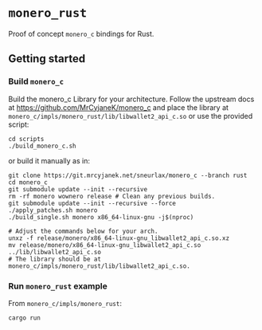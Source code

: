 # `monero_rust`
Proof of concept `monero_c` bindings for Rust.

## Getting started
<!--
### Prerequisites
You may need
```
sudo apt-get install libhidapi-dev
```
-->
### Build `monero_c`
Build the monero_c Library for your architecture.  Follow the upstream docs at 
https://github.com/MrCyjaneK/monero_c <!-- TODO: use example CMakeLists --> and 
place the library at `monero_c/impls/monero_rust/lib/libwallet2_api_c.so` or use 
the provided script:
```
cd scripts
./build_monero_c.sh
```

or build it manually as in:
```
git clone https://git.mrcyjanek.net/sneurlax/monero_c --branch rust
cd monero_c
git submodule update --init --recursive
rm -rf monero wownero release # Clean any previous builds.
git submodule update --init --recursive --force
./apply_patches.sh monero
./build_single.sh monero x86_64-linux-gnu -j$(nproc)

# Adjust the commands below for your arch.
unxz -f release/monero/x86_64-linux-gnu_libwallet2_api_c.so.xz
mv release/monero/x86_64-linux-gnu_libwallet2_api_c.so ../lib/libwallet2_api_c.so
# The library should be at monero_c/impls/monero_rust/lib/libwallet2_api_c.so.
```

### Run `monero_rust` example
From `monero_c/impls/monero_rust`:
```
cargo run
```
